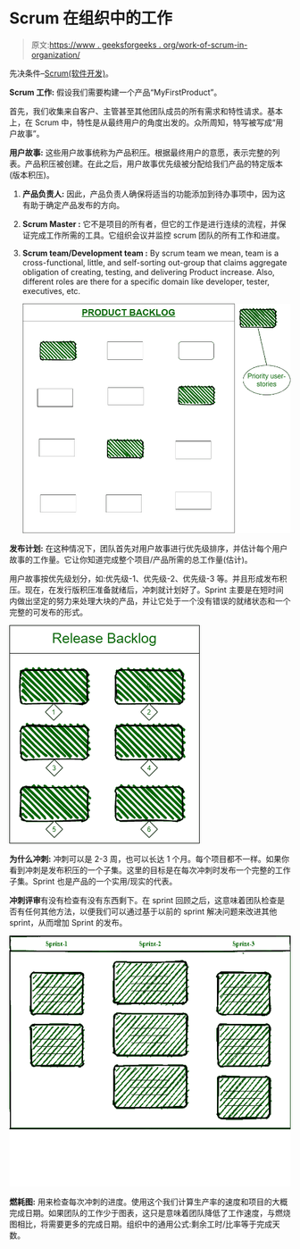 # Scrum 在组织中的工作

> 原文:[https://www . geeksforgeeks . org/work-of-scrum-in-organization/](https://www.geeksforgeeks.org/working-of-scrum-in-an-organization/)

先决条件–[Scrum(软件开发)](https://www.geeksforgeeks.org/scrum-software-development/)。

**Scrum 工作:**
假设我们需要构建一个产品“MyFirstProduct”。

首先，我们收集来自客户、主管甚至其他团队成员的所有需求和特性请求。基本上，在 Scrum 中，特性是从最终用户的角度出发的。众所周知，特写被写成“用户故事”。

**用户故事:**
这些用户故事统称为产品积压。根据最终用户的意愿，表示完整的列表。产品积压被创建。在此之后，用户故事优先级被分配给我们产品的特定版本(版本积压)。

1.  **产品负责人:**
    因此，产品负责人确保将适当的功能添加到待办事项中，因为这有助于确定产品发布的方向。
2.  **Scrum Master :**
    它不是项目的所有者，但它的工作是进行连续的流程，并保证完成工作所需的工具。它组织会议并监控 scrum 团队的所有工作和进度。
3.  **Scrum team/Development team :**
    By scrum team we mean, team is a cross-functional, little, and self-sorting out-group that claims aggregate obligation of creating, testing, and delivering Product increase. Also, different roles are there for a specific domain like developer, tester, executives, etc.

    ![](img/84fc624c0f3b64e3e531036365d0cfd0.png)

**发布计划:**
在这种情况下，团队首先对用户故事进行优先级排序，并估计每个用户故事的工作量。它让你知道完成整个项目/产品所需的总工作量(估计)。

用户故事按优先级划分，如:优先级-1、优先级-2、优先级-3 等。并且形成发布积压。现在，在发行版积压准备就绪后，冲刺就计划好了。Sprint 主要是在短时间内做出坚定的努力来处理大块的产品，并让它处于一个没有错误的就绪状态和一个完整的可发布的形式。

![](img/317048d9c5129a289fb9d11674e204d8.png)

**为什么冲刺:**
冲刺可以是 2-3 周，也可以长达 1 个月。每个项目都不一样。如果你看到冲刺是发布积压的一个子集。这里的目标是在每次冲刺时发布一个完整的工作子集。Sprint 也是产品的一个实用/现实的代表。

**冲刺评审**有没有检查有没有东西剩下。在 sprint 回顾之后，这意味着团队检查是否有任何其他方法，以便我们可以通过基于以前的 sprint 解决问题来改进其他 sprint，从而增加 Sprint 的发布。

![](img/d3a6e78054b6a2c201067d4305c22429.png)

**燃耗图:**
用来检查每次冲刺的进度。使用这个我们计算生产率的速度和项目的大概完成日期。如果团队的工作少于图表，这只是意味着团队降低了工作速度，与燃烧图相比，将需要更多的完成日期。组织中的通用公式:剩余工时/比率等于完成天数。